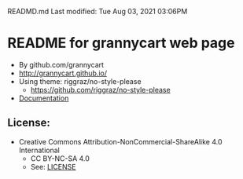 READMD.md
Last modified: Tue Aug 03, 2021  03:06PM

# README for grannycart web page
* By github.com/grannycart
* http://grannycart.github.io/
* Using theme: riggraz/no-style-please
	* https://github.com/riggraz/no-style-please
* [Documentation](documentation/documentation)

## License:
* Creative Commons Attribution-NonCommercial-ShareAlike 4.0 International
	* CC BY-NC-SA 4.0
	* See: [LICENSE](./LICENSE)






